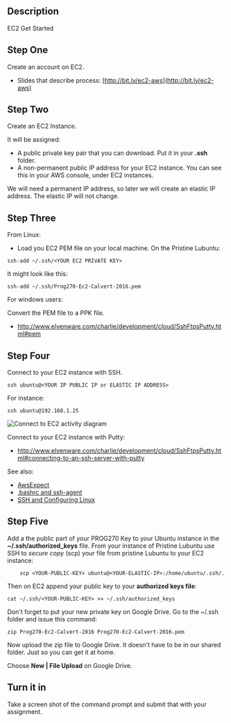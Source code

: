 ## Description

EC2 Get Started

## Step One

Create an account on EC2.

- Slides that describe process: [http://bit.ly/ec2-aws](http://bit.ly/ec2-aws)

## Step Two

Create an EC2 Instance.

It will be assigned:

- A public private key pair that you can download. Put it in your **.ssh** folder.
- A non-permanent public IP address for your EC2 instance. You can see this in your AWS console, under EC2 instances.

We will need a permanent IP address, so later we will create an elastic IP address. The elastic IP will not change.

## Step Three

From Linux:

- Load you EC2 PEM file on your local machine. On the Pristine Lubuntu:

```
ssh-add ~/.ssh/<YOUR EC2 PRIVATE KEY>
```

It might look like this:

```
ssh-add ~/.ssh/Prog270-Ec2-Calvert-2016.pem
```

For windows users:

Convert the PEM file to a PPK file.

- <http://www.elvenware.com/charlie/development/cloud/SshFtpsPutty.html#pem>

## Step Four

Connect to your EC2 instance with SSH.

	ssh ubuntu@<YOUR IP PUBLIC IP or ELASTIC IP ADDRESS>

For instance:

	ssh ubuntu@192.168.1.25


![Connect to EC2 activity diagram](https://s3.amazonaws.com/bucket01.elvenware.com/images/ssh-key-for-ec2.png)

Connect to your EC2 instance with Putty:

- <http://www.elvenware.com/charlie/development/cloud/SshFtpsPutty.html#connecting-to-an-ssh-server-with-putty>

See also:

- [AwsExpect][aws-expert]
- [.bashrc and ssh-agent][ec2-provision]
- [SSH and Configuring Linux][ssh-configure-linux]

[aws-expert]:http://www.ccalvert.net/books/CloudNotes/Assignments/AwsEc2Expert.html#step-two-ssh-into-your-instance
[ec2-provision]:http://www.ccalvert.net/books/CloudNotes/Assignments/Ec2Provision.html#-bashrc
[ssh-configure-linux]:http://www.elvenware.com/charlie/os/linux/ConfigureLinux.html#install-ssh

## Step Five

Add a the public part of your PROG270 Key to your Ubuntu instance in the **~/.ssh/authorized_keys** file. From your instance of Pristine Lubuntu use SSH to *secure copy* (scp) your file from pristine Lubuntu to your EC2 instance:

```
	scp <YOUR-PUBLIC-KEY> ubuntu@<YOUR-ELASTIC-IP>:/home/ubuntu/.ssh/.
```

Then on EC2 append your public key to your **authorized keys file**:

```
cat ~/.ssh/<YOUR-PUBLIC-KEY> >> ~/.ssh/authorized_keys
```

Don't forget to put your new private key on Google Drive. Go to the ~/.ssh folder and issue this command:

```
zip Prog270-Ec2-Calvert-2016 Prog270-Ec2-Calvert-2016.pem
```

Now upload the zip file to Google Drive. It doesn't have to be in our shared folder. Just so you can get it at home.

Choose **New | File Upload** on Google Drive.

## Turn it in

Take a screen shot of the command prompt and submit that with your assignment.
